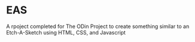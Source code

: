 # EAS

A rpoject completed for The ODin Project to create something similar to an Etch-A-Sketch using HTML, CSS, and Javascript 
